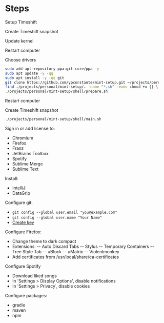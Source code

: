 # Steps

Setup Timeshift

Create Timeshift snapshot

Update kernel

Restart computer

Choose drivers

```sh
sudo add-apt-repository ppa:git-core/ppa -y
sudo apt update -y -qq
sudo apt install -y -qq git
git clone https://github.com/ypconstante/mint-setup.git ~/projects/personal/mint-setup
find ./projects/personal/mint-setup/. -name "*.sh" -exec chmod +x {} \;
./projects/personal/mint-setup/shell/prepare.sh
```

Restart computer

Create Timeshift snapshot

```sh
./projects/personal/mint-setup/shell/main.sh
```

Sign in or add license to:
- Chromium
- Firefox
- Franz
- JetBrains Toolbox
- Spotify
- Sublime Merge
- Sublime Text

Install:
- IntelliJ
- DataGrip


Configure git:
- `git config --global user.email "you@example.com"`
- `git config --global user.name "Your Name"`
- [Create key](https://github.com/ypconstante/mint-setup/wiki#create-ssh-key)

Configure Firefox:
- Change theme to dark compact
- Extensions:
-- Auto Discard Tabs
-- Stylus
-- Temporary Containers
-- Tree Style Tab
-- uBlock
-- uMatrix
-- Violentmonkey
- Add certificates from /usr/local/share/ca-certificates

Configure Spotify
- Download liked songs
- In 'Settings > Display Options', disable notifications
- In 'Settings > Privacy', disable cookies

Configure packages:
- gradle
- maven
- npm
